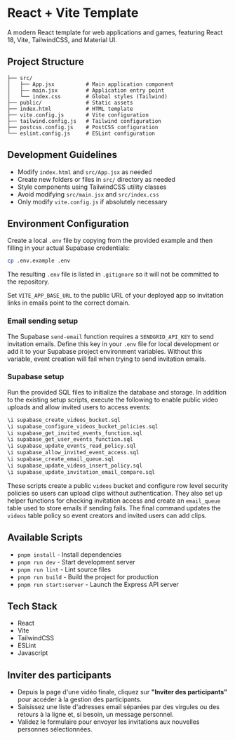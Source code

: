 # React + Vite Template

A modern React template for web applications and games, featuring React 18, Vite, TailwindCSS, and Material UI.

## Project Structure

```
├── src/
│   ├── App.jsx          # Main application component
│   ├── main.jsx         # Application entry point
│   └── index.css        # Global styles (Tailwind)
├── public/              # Static assets
├── index.html           # HTML template
├── vite.config.js       # Vite configuration
├── tailwind.config.js   # Tailwind configuration
├── postcss.config.js    # PostCSS configuration
└── eslint.config.js     # ESLint configuration
```

## Development Guidelines

- Modify `index.html` and `src/App.jsx` as needed
- Create new folders or files in `src/` directory as needed
- Style components using TailwindCSS utility classes
- Avoid modifying `src/main.jsx` and `src/index.css`
- Only modify `vite.config.js` if absolutely necessary

## Environment Configuration

Create a local `.env` file by copying from the provided example and then
filling in your actual Supabase credentials:

```bash
cp .env.example .env
```

The resulting `.env` file is listed in `.gitignore` so it will not be committed
to the repository.

Set `VITE_APP_BASE_URL` to the public URL of your deployed app so invitation
links in emails point to the correct domain.

### Email sending setup

The Supabase `send-email` function requires a `SENDGRID_API_KEY` to send
invitation emails. Define this key in your `.env` file for local development or
add it to your Supabase project environment variables. Without this variable,
event creation will fail when trying to send invitation emails.

### Supabase setup

Run the provided SQL files to initialize the database and storage. In addition
to the existing setup scripts, execute the following to enable public video
uploads and allow invited users to access events:

```sql
\i supabase_create_videos_bucket.sql
\i supabase_configure_videos_bucket_policies.sql
\i supabase_get_invited_events_function.sql
\i supabase_get_user_events_function.sql
\i supabase_update_events_read_policy.sql
\i supabase_allow_invited_event_access.sql
\i supabase_create_email_queue.sql
\i supabase_update_videos_insert_policy.sql
\i supabase_update_invitation_email_compare.sql
```

These scripts create a public `videos` bucket and configure row level security
policies so users can upload clips without authentication. They also set up
helper functions for checking invitation access and create an `email_queue`
table used to store emails if sending fails. The final command updates the
`videos` table policy so event creators and invited users can add
clips.

## Available Scripts
- `pnpm install` - Install dependencies
- `pnpm run dev` - Start development server
- `pnpm run lint` - Lint source files
- `pnpm run build` - Build the project for production
- `pnpm run start:server` - Launch the Express API server

## Tech Stack

- React
- Vite
- TailwindCSS
- ESLint
- Javascript

## Inviter des participants

- Depuis la page d'une vidéo finale, cliquez sur **"Inviter des participants"** pour accéder à la gestion des participants.
- Saisissez une liste d'adresses email séparées par des virgules ou des retours à la ligne et, si besoin, un message personnel.
- Validez le formulaire pour envoyer les invitations aux nouvelles personnes sélectionnées.
